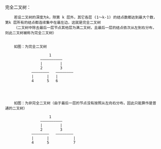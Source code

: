完全二叉树：

		若设二叉树的深度为k，除第 k 层外，其它各层 (1～k-1) 的结点数都达到最大个数，第k 层所有的结点都连续集中在最左边，这就是完全二叉树
		（二叉树中除去最后一层节点其他层为满二叉树，且最后一层的结点依次从左到右分布，则此二叉树被称为完全二叉树）


		如图：为完全二叉树

						1
					——————————
					|		 |
					2		 3
				————————   ————————
				|      |   |
				4      5   6




		如图：为非完全二叉树（由于最后一层的节点没有按照从左向右分布，因此只能算作是普通的二叉树）

						1
					——————————
					|		 |
					2		 3
				————————   ————————
				|      |   		   |
				4      5		   7
